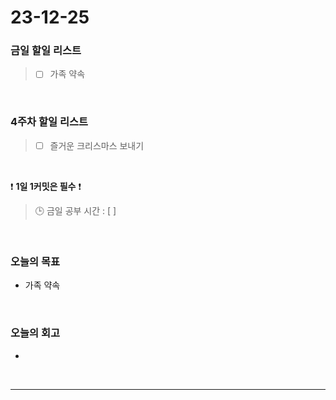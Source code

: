 # 23-12-25
### 금일 할일 리스트
> - [ ]  가족 약속

<br/>

### 4주차 할일 리스트  
> - [ ]  즐거운 크리스마스 보내기

<br/>

❗ **1일 1커밋은 필수** ❗
> 🕒 금일 공부 시간 : [  ]
  
<br/>

### 오늘의 목표
- 가족 약속

<br>

### 오늘의 회고
- 


<br/>

------------  
